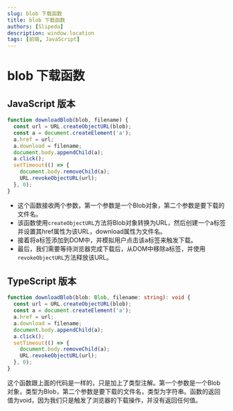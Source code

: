 ```yaml
---
slug: blob 下载函数
title: blob 下载函数
authors: [Slipeda]
description: window.location
tags: [前端, JavaScript]
---
```


<!-- truncate -->

# blob 下载函数

## JavaScript 版本

```js
function downloadBlob(blob, filename) {
  const url = URL.createObjectURL(blob);
  const a = document.createElement('a');
  a.href = url;
  a.download = filename;
  document.body.appendChild(a);
  a.click();
  setTimeout(() => {
    document.body.removeChild(a);
    URL.revokeObjectURL(url);
  }, 0);
}
```

- 这个函数接收两个参数，第一个参数是一个Blob对象，第二个参数是要下载的文件名。
- 该函数使用`createObjectURL`方法将Blob对象转换为URL，然后创建一个a标签并设置其href属性为该URL，download属性为文件名。
- 接着将a标签添加到DOM中，并模拟用户点击该a标签来触发下载。
- 最后，我们需要等待浏览器完成下载后，从DOM中移除a标签，并使用`revokeObjectURL`方法释放该URL。

## TypeScript 版本

```ts
function downloadBlob(blob: Blob, filename: string): void {
  const url = URL.createObjectURL(blob);
  const a = document.createElement('a');
  a.href = url;
  a.download = filename;
  document.body.appendChild(a);
  a.click();
  setTimeout(() => {
    document.body.removeChild(a);
    URL.revokeObjectURL(url);
  }, 0);
}
```

这个函数跟上面的代码是一样的，只是加上了类型注解。第一个参数是一个Blob对象，类型为Blob，第二个参数是要下载的文件名，类型为字符串。函数的返回值为void，因为我们只是触发了浏览器的下载操作，并没有返回任何值。